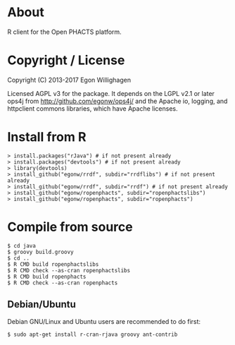 
# About

R client for the Open PHACTS platform.

# Copyright / License

Copyright (C) 2013-2017  Egon Willighagen

Licensed AGPL v3 for the package. It depends on the LGPL v2.1 or later ops4j
from http://github.com/egonw/ops4j/ and the Apache io, logging, and httpclient
commons libraries, which have Apache licenses.

# Install from R

    > install.packages("rJava") # if not present already
    > install.packages("devtools") # if not present already
    > library(devtools)
    > install_github("egonw/rrdf", subdir="rrdflibs") # if not present already
    > install_github("egonw/rrdf", subdir="rrdf") # if not present already
    > install_github("egonw/ropenphacts", subdir="ropenphactslibs")
    > install_github("egonw/ropenphacts", subdir="ropenphacts")

# Compile from source

    $ cd java
    $ groovy build.groovy
    $ cd ..
    $ R CMD build ropenphactslibs
    $ R CMD check --as-cran ropenphactslibs
    $ R CMD build ropenphacts
    $ R CMD check --as-cran ropenphacts

## Debian/Ubuntu

Debian GNU/Linux and Ubuntu users are recommended to do first:

    $ sudo apt-get install r-cran-rjava groovy ant-contrib
